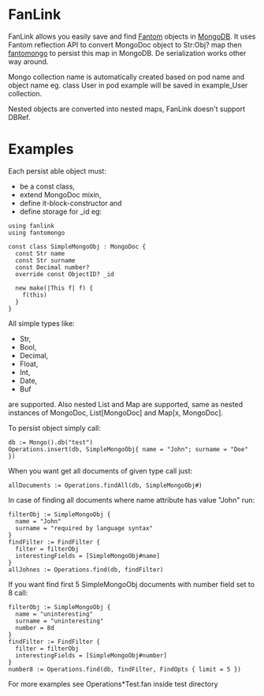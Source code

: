 FanLink
=======

FanLink allows you easily save and find [Fantom](http://www.fantom.org/) objects in [MongoDB](http://www.mongodb.org/). It uses Fantom reflection API to convert MongoDoc object to Str:Obj? map then [fantomongo](https://bitbucket.org/liamstask/fantomongo/wiki/Home) to persist this map in MongoDB. De serialization works other way around.

Mongo collection name is automatically created based on pod name and object name eg. class User in pod example will be saved in example_User collection.

Nested objects are converted into nested maps, FanLink doesn't support DBRef.

Examples
========

Each persist able object must:

 * be a const class,
 * extend MongoDoc mixin,
 * define it-block-constructor and
 * define storage for _id eg:

```fantom
using fanlink
using fantomongo

const class SimpleMongoObj : MongoDoc {
  const Str name
  const Str surname
  const Decimal number?
  override const ObjectID? _id

  new make(|This f| f) {
    f(this)
  }
}
```

All simple types like:

 * Str,
 * Bool,
 * Decimal,
 * Float,
 * Int,
 * Date,
 * Buf

are supported. Also nested List and Map are supported, same as nested instances of MongoDoc, List[MongoDoc] and Map[x, MongoDoc].

To persist object simply call:

```fantom
db := Mongo().db("test")
Operations.insert(db, SimpleMongoObj{ name = "John"; surname = "Doe" })
```

When you want get all documents of given type call just:

```fantom
allDocuments := Operations.findAll(db, SimpleMongoObj#)
```

In case of finding all documents where name attribute has value "John" run:

```fantom
filterObj := SimpleMongoObj {
  name = "John"
  surname = "required by language syntax"
}
findFilter := FindFilter {
  filter = filterObj
  interestingFields = [SimpleMongoObj#name]
}
allJohnes := Operations.find(db, findFilter)
```


If you want find first 5 SimpleMongoObj documents with number field set to 8 call:

```fantom
filterObj := SimpleMongoObj {
  name = "uninteresting"
  surname = "uninteresting"
  number = 8d
}
findFilter := FindFilter {
  filter = filterObj
  interestingFields = [SimpleMongoObj#number]
}
number8 := Operations.find(db, findFilter, FindOpts { limit = 5 })
```

For more examples see Operations*Test.fan inside test directory
